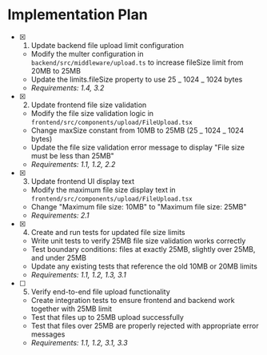 # Implementation Plan

- [x] 1. Update backend file upload limit configuration

  - Modify the multer configuration in `backend/src/middleware/upload.ts` to increase fileSize limit from 20MB to 25MB
  - Update the limits.fileSize property to use 25 _ 1024 _ 1024 bytes
  - _Requirements: 1.4, 3.2_

- [x] 2. Update frontend file size validation

  - Modify the file size validation logic in `frontend/src/components/upload/FileUpload.tsx`
  - Change maxSize constant from 10MB to 25MB (25 _ 1024 _ 1024 bytes)
  - Update the file size validation error message to display "File size must be less than 25MB"
  - _Requirements: 1.1, 1.2, 2.2_

- [x] 3. Update frontend UI display text

  - Modify the maximum file size display text in `frontend/src/components/upload/FileUpload.tsx`
  - Change "Maximum file size: 10MB" to "Maximum file size: 25MB"
  - _Requirements: 2.1_

- [x] 4. Create and run tests for updated file size limits

  - Write unit tests to verify 25MB file size validation works correctly
  - Test boundary conditions: files at exactly 25MB, slightly over 25MB, and under 25MB
  - Update any existing tests that reference the old 10MB or 20MB limits
  - _Requirements: 1.1, 1.2, 1.3, 3.1_

- [ ] 5. Verify end-to-end file upload functionality


  - Create integration tests to ensure frontend and backend work together with 25MB limit
  - Test that files up to 25MB upload successfully
  - Test that files over 25MB are properly rejected with appropriate error messages
  - _Requirements: 1.1, 1.2, 3.1, 3.3_
